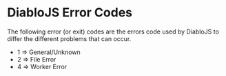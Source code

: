 # DiabloJS Error Codes

The following error (or exit) codes are the errors code used by DiabloJS to differ the different problems that can occur.

 - 1    => General/Unknown
 - 2    => File Error
 - 4    => Worker Error